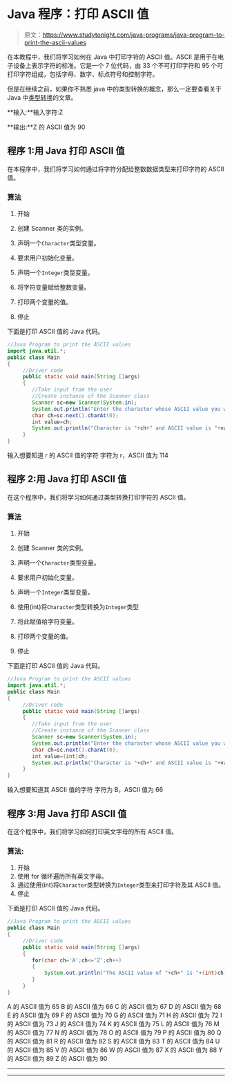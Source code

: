 # Java 程序：打印 ASCII 值

> 原文：<https://www.studytonight.com/java-programs/java-program-to-print-the-ascii-values>

在本教程中，我们将学习如何在 Java 中打印字符的 ASCII 值。ASCII 是用于在电子设备上表示字符的标准。它是一个 7 位代码，由 33 个不可打印字符和 95 个可打印字符组成，包括字母、数字、标点符号和控制字符。

但是在继续之前，如果你不熟悉 java 中的类型转换的概念，那么一定要查看关于 Java 中[类型转换](https://www.studytonight.com/java/type-casting-in-java.php)的文章。

**输入:**输入字符:Z

**输出:**Z 的 ASCII 值为 90

## 程序 1:用 Java 打印 ASCII 值

在本程序中，我们将学习如何通过将字符分配给整数数据类型来打印字符的 ASCII 值。

### 算法

1.  开始

2.  创建 Scanner 类的实例。

3.  声明一个`Character`类型变量。

4.  要求用户初始化变量。

5.  声明一个`Integer`类型变量。

6.  将字符变量赋给整数变量。

7.  打印两个变量的值。

8.  停止

下面是打印 ASCII 值的 Java 代码。

```java
//Java Program to print the ASCII values 
import java.util.*;
public class Main
{
     //Driver code
     public static void main(String []args)
     {
        //Take input from the user
        //Create instance of the Scanner class 
        Scanner sc=new Scanner(System.in);
        System.out.println("Enter the character whose ASCII value you want to know ");
        char ch=sc.next().charAt(0);
        int value=ch;
        System.out.println("Character is "+ch+" and ASCII value is "+value);
     }
}
```

输入想要知道 r 的 ASCII 值的字符
字符为 r，ASCII 值为 114

## 程序 2:用 Java 打印 ASCII 值

在这个程序中，我们将学习如何通过类型转换打印字符的 ASCII 值。

### 算法

1.  开始

2.  创建 Scanner 类的实例。

3.  声明一个`Character`类型变量。

4.  要求用户初始化变量。

5.  声明一个`Integer`类型变量。

6.  使用(int)将`Character`类型转换为`Integer`类型

7.  将此赋值给字符变量。

8.  打印两个变量的值。

9.  停止

下面是打印 ASCII 值的 Java 代码。

```java
//Java Program to print the ASCII values 
import java.util.*;
public class Main
{
     //Driver code
     public static void main(String []args)
     {
        //Take input from the user
        //Create instance of the Scanner class 
        Scanner sc=new Scanner(System.in);
        System.out.println("Enter the character whose ASCII value you want to know ");
        char ch=sc.next().charAt(0);
        int value=(int)ch;
        System.out.println("Character is "+ch+" and ASCII value is "+value);
     }
}
```

输入想要知道其 ASCII 值的字符
字符为 B，ASCII 值为 66

## 程序 3:用 Java 打印 ASCII 值

在这个程序中，我们将学习如何打印英文字母的所有 ASCII 值。

### 算法:

1.  开始
2.  使用 for 循环遍历所有英文字母。
3.  通过使用(int)将`Character`类型转换为`Integer`类型来打印字符及其 ASCII 值。
4.  停止

下面是打印 ASCII 值的 Java 代码。

```java
//Java Program to print the ASCII values 
public class Main
{
     //Driver code
     public static void main(String []args)
     {
        for(char ch='A';ch<='Z';ch++)
        {
            System.out.println("The ASCII value of "+ch+" is "+(int)ch);
        }
     }
}
```

A 的 ASCII 值为 65
B 的 ASCII 值为 66
C 的 ASCII 值为 67
D 的 ASCII 值为 68
E 的 ASCII 值为 69
F 的 ASCII 值为 70
G 的 ASCII 值为 71
H 的 ASCII 值为 72
I 的 ASCII 值为 73
J 的 ASCII 值为 74
K 的 ASCII 值为 75
L 的 ASCII 值为 76
M 的 ASCII 值为 77
N 的 ASCII 值为 78
O 的 ASCII 值为 79
P 的 ASCII 值为 80
Q 的 ASCII 值为 81
R 的 ASCII 值为 82
S 的 ASCII 值为 83
T 的 ASCII 值为 84 U 的 ASCII 值为 85
V 的 ASCII 值为 86
W 的 ASCII 值为 87
X 的 ASCII 值为 88
Y 的 ASCII 值为 89
Z 的 ASCII 值为 90

* * *

* * *